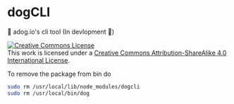 # dogCLI
:musical_score: adog.io's cli tool (In devlopment :construction:)

<a rel="license" href="http://creativecommons.org/licenses/by-sa/4.0/"><img alt="Creative Commons License" style="border-width:0" src="https://i.creativecommons.org/l/by-sa/4.0/88x31.png" /></a><br />This work is licensed under a <a rel="license" href="http://creativecommons.org/licenses/by-sa/4.0/">Creative Commons Attribution-ShareAlike 4.0 International License</a>.

To remove the package from bin do 

```bash
sudo rm /usr/local/lib/node_modules/dogcli
sudo rm /usr/local/bin/dog
```
